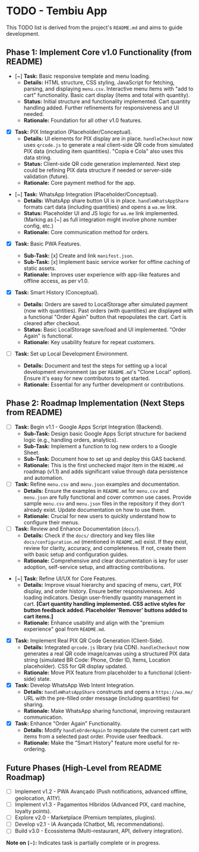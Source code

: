 # TODO - Tembiu App

This TODO list is derived from the project's `README.md` and aims to guide development.

## Phase 1: Implement Core v1.0 Functionality (from README)

- [~] **Task:** Basic responsive template and menu loading.
    - **Details:** HTML structure, CSS styling, JavaScript for fetching, parsing, and displaying `menu.csv`. Interactive menu items with "add to cart" functionality. Basic cart display (items and total with quantity).
    - **Status:** Initial structure and functionality implemented. Cart quantity handling added. Further refinements for responsiveness and UI needed.
    - **Rationale:** Foundation for all other v1.0 features.
- [x] **Task:** PIX Integration (Placeholder/Conceptual). 
    - **Details:** UI elements for PIX display are in place. `handleCheckout` now uses `qrcode.js` to generate a real client-side QR code from simulated PIX data (including item quantities). "Copia e Cola" also uses this data string.
    - **Status:** Client-side QR code generation implemented. Next step could be refining PIX data structure if needed or server-side validation (future).
    - **Rationale:** Core payment method for the app.
- [~] **Task:** WhatsApp Integration (Placeholder/Conceptual). 
    - **Details:** WhatsApp share button UI is in place. `handleWhatsAppShare` formats cart data (including quantities) and opens a `wa.me` link.
    - **Status:** Placeholder UI and JS logic for `wa.me` link implemented. (Marking as [~] as full integration might involve phone number config, etc.)
    - **Rationale:** Core communication method for orders.
- [x] **Task:** Basic PWA Features.
    - **Sub-Task:** [x] Create and link `manifest.json`.
    - **Sub-Task:** [x] Implement basic service worker for offline caching of static assets.
    - **Rationale:** Improves user experience with app-like features and offline access, as per v1.0.
- [x] **Task:** Smart History (Conceptual).
    - **Details:** Orders are saved to LocalStorage after simulated payment (now with quantities). Past orders (with quantities) are displayed with a functional "Order Again" button that repopulates the cart. Cart is cleared after checkout.
    - **Status:** Basic LocalStorage save/load and UI implemented. "Order Again" is functional.
    - **Rationale:** Key usability feature for repeat customers.

- [ ] **Task:** Set up Local Development Environment.
    - **Details:** Document and test the steps for setting up a local development environment (as per `README.md`'s "Clone Local" option). Ensure it's easy for new contributors to get started.
    - **Rationale:** Essential for any further development or contributions.

## Phase 2: Roadmap Implementation (Next Steps from README)

- [ ] **Task:** Begin v1.1 - Google Apps Script Integration (Backend).
    - **Sub-Task:** Design basic Google Apps Script structure for backend logic (e.g., handling orders, analytics).
    - **Sub-Task:** Implement a function to log new orders to a Google Sheet.
    - **Sub-Task:** Document how to set up and deploy this GAS backend.
    - **Rationale:** This is the first unchecked major item in the `README.md` roadmap (v1.1) and adds significant value through data persistence and automation.
- [ ] **Task:** Refine `menu.csv` and `menu.json` examples and documentation.
    - **Details:** Ensure the examples in `README.md` for `menu.csv` and `menu.json` are fully functional and cover common use cases. Provide sample `menu.csv` and `menu.json` files in the repository if they don't already exist. Update documentation on how to use them.
    - **Rationale:** Crucial for new users to quickly understand how to configure their menus.
- [ ] **Task:** Review and Enhance Documentation (`docs/`).
    - **Details:** Check if the `docs/` directory and key files like `docs/configuration.md` (mentioned in `README.md`) exist. If they exist, review for clarity, accuracy, and completeness. If not, create them with basic setup and configuration guides.
    - **Rationale:** Comprehensive and clear documentation is key for user adoption, self-service setup, and attracting contributions.

- [~] **Task:** Refine UI/UX for Core Features.
    - **Details:** Improve visual hierarchy and spacing of menu, cart, PIX display, and order history. Ensure better responsiveness. Add loading indicators. Design user-friendly quantity management in cart. **[Cart quantity handling implemented. CSS active styles for button feedback added. Placeholder 'Remover' buttons added to cart items.]**
    - **Rationale:** Enhance usability and align with the "premium experience" goal from `README.md`.
- [x] **Task:** Implement Real PIX QR Code Generation (Client-Side). 
    - **Details:** Integrated `qrcode.js` library (via CDN). `handleCheckout` now generates a real QR code image/canvas using a structured PIX data string (simulated BR Code: Phone, Order ID, Items, Location placeholder). CSS for QR display updated.
    - **Rationale:** Move PIX feature from placeholder to a functional (client-side) state.
- [x] **Task:** Develop WhatsApp Web Intent Integration. 
    - **Details:** `handleWhatsAppShare` constructs and opens a `https://wa.me/` URL with the pre-filled order message (including quantities) for sharing.
    - **Rationale:** Make WhatsApp sharing functional, improving restaurant communication.
- [x] **Task:** Enhance "Order Again" Functionality. 
    - **Details:** Modify `handleOrderAgain` to repopulate the current cart with items from a selected past order. Provide user feedback.
    - **Rationale:** Make the "Smart History" feature more useful for re-ordering.

## Future Phases (High-Level from README Roadmap)

- [ ] Implement v1.2 - PWA Avançado (Push notifications, advanced offline, geolocation, A11Y).
- [ ] Implement v1.3 - Pagamentos Híbridos (Advanced PIX, card machine, loyalty points).
- [ ] Explore v2.0 - Marketplace (Premium templates, plugins).
- [ ] Develop v2.1 - IA Avançada (Chatbot, ML recommendations).
- [ ] Build v3.0 - Ecossistema (Multi-restaurant, API, delivery integration).

**Note on `[~]`:** Indicates task is partially complete or in progress.
